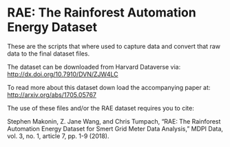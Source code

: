 # RAE: The Rainforest Automation Energy Dataset

These are the scripts that where used to capture data and convert that raw data to the final dataset files.

The dataset can be downloaded from Harvard Dataverse via: http://dx.doi.org/10.7910/DVN/ZJW4LC

To read more about this dataset down load the accompanying paper at: http://arxiv.org/abs/1705.05767

The use of these files and/or the RAE dataset requires you to cite:

Stephen Makonin, Z. Jane Wang, and Chris Tumpach, “RAE: The Rainforest Automation Energy Dataset for Smert Grid Meter Data Analysis,” MDPI Data, vol. 3, no. 1, article 7, pp. 1-9 (2018).
